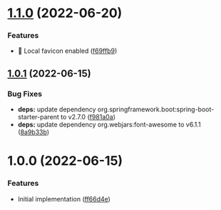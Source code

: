 # [1.1.0](https://github.com/dBucik/relying-services-catalogue/compare/v1.0.1...v1.1.0) (2022-06-20)


### Features

* 🎸 Local favicon enabled ([f69ffb9](https://github.com/dBucik/relying-services-catalogue/commit/f69ffb95c495d225fb845e37733d8fa42606bd31))

## [1.0.1](https://github.com/dBucik/relying-services-catalogue/compare/v1.0.0...v1.0.1) (2022-06-15)


### Bug Fixes

* **deps:** update dependency org.springframework.boot:spring-boot-starter-parent to v2.7.0 ([f981a0a](https://github.com/dBucik/relying-services-catalogue/commit/f981a0a3aea36d69ab7e1b0eea20df5d35639b9b))
* **deps:** update dependency org.webjars:font-awesome to v6.1.1 ([8a9b33b](https://github.com/dBucik/relying-services-catalogue/commit/8a9b33bbdf0185a78bfea6e7c2c768d6b6af0061))

# 1.0.0 (2022-06-15)


### Features

* Initial implementation ([ff66d4e](https://github.com/dBucik/relying-services-catalogue/commit/ff66d4edbf5bbd40ffa9c574c040ace55a180365))
